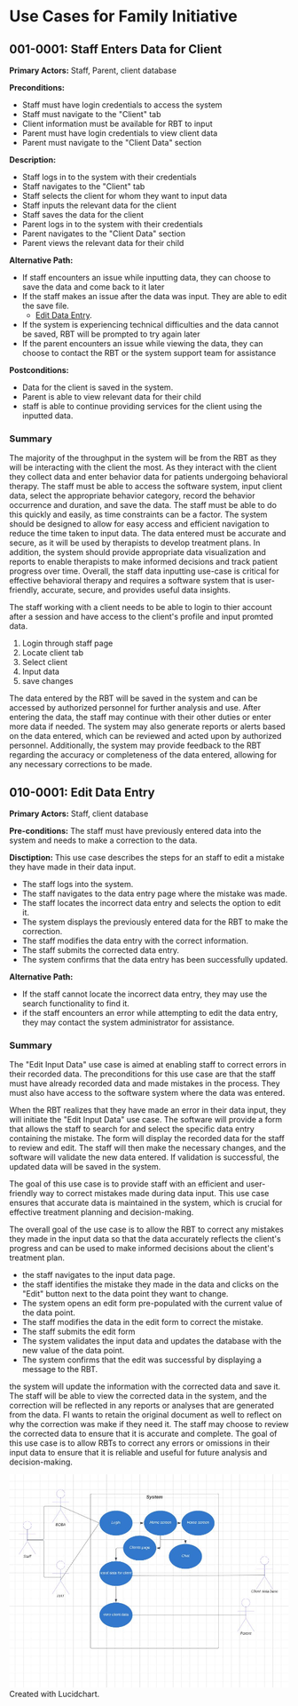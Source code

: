 # Use Cases for Family Initiative
## 001-0001: Staff Enters Data for Client
**Primary Actors:** Staff, Parent, client database

**Preconditions:**

- Staff must have login credentials to access the system
- Staff must navigate to the "Client" tab
- Client information must be available for RBT to input
- Parent must have login credentials to view client data
- Parent must navigate to the "Client Data" section

**Description:**

- Staff logs in to the system with their credentials
- Staff navigates to the "Client" tab
- Staff selects the client for whom they want to input data
- Staff inputs the relevant data for the client
- Staff saves the data for the client
- Parent logs in to the system with their credentials
- Parent navigates to the "Client Data" section
- Parent views the relevant data for their child

**Alternative Path:**

- If staff encounters an issue while inputting data, they can choose to save the data and come back to it later
- If the staff makes an issue after the data was input. They are able to edit the save file. 
  - [Edit Data Entry](https://github.com/RequirementsFGCUcaballotti4514/FamilyInitiativeProject/blob/main/Use%20Case.md#010-0001-edit-data-entry).
- If the system is experiencing technical difficulties and the data cannot be saved, RBT will be prompted to try again later
- If the parent encounters an issue while viewing the data, they can choose to contact the RBT or the system support team for assistance

**Postconditions:** 
- Data for the client is saved in the system. 
- Parent is able to view relevant data for their child
- staff is able to continue providing services for the client using the inputted data.

### Summary
The majority of the throughput in the system will be from the RBT as they will be interacting with the client the most. As they interact with the client
they collect data and enter behavior data for patients undergoing behavioral therapy. 
The staff must be able to access the software system, input client data, select the appropriate behavior category, record the behavior occurrence and duration, 
and save the data. The staff must be able to do this quickly and easily, as time constraints can be a factor. 
The system should be designed to allow for easy access and efficient navigation to reduce the time taken to input data. 
The data entered must be accurate and secure, as it will be used by therapists to develop treatment plans. In addition, 
the system should provide appropriate data visualization and reports to enable therapists to make informed decisions 
and track patient progress over time. Overall, the staff data inputting use-case is critical for effective behavioral therapy and requires a software system 
that is user-friendly, accurate, secure, and provides useful data insights.

The staff working with a client needs to be able to login to thier account after a session and have access to the client's profile and input promted data.
1) Login through staff page
2) Locate client tab
3) Select client
4) Input data
5) save changes

 The data entered by the RBT will be saved in the system and can be accessed by authorized personnel for further analysis and use. 
 After entering the data, the staff may continue with their other duties or enter more data if needed. 
 The system may also generate reports or alerts based on the data entered, which can be reviewed and acted upon by authorized personnel. 
 Additionally, the system may provide feedback to the RBT regarding the accuracy or completeness of the data entered, 
 allowing for any necessary corrections to be made.
 
 
## 010-0001: Edit Data Entry
**Primary Actors:** Staff, client database

**Pre-conditions:** The staff must have previously entered data into the system and needs to make a correction to the data.
 
**Disctiption:** This use case describes the steps for an staff to edit a mistake they have made in their data input.

- The staff logs into the system.
- The staff navigates to the data entry page where the mistake was made.
- The staff locates the incorrect data entry and selects the option to edit it.
- The system displays the previously entered data for the RBT to make the correction.
- The staff modifies the data entry with the correct information.
- The staff submits the corrected data entry.
- The system confirms that the data entry has been successfully updated.

**Alternative Path:**

- If the staff cannot locate the incorrect data entry, they may use the search functionality to find it.
- if the staff encounters an error while attempting to edit the data entry, they may contact the system administrator for assistance.

### Summary 
The "Edit Input Data" use case is aimed at enabling staff to correct errors in their recorded data. The preconditions for this use case are that the staff must have already recorded data and made mistakes in the process. They must also have access to the software system where the data was entered.

When the RBT realizes that they have made an error in their data input, they will initiate the "Edit Input Data" use case. The software will provide a form that allows the staff to search for and select the specific data entry containing the mistake. The form will display the recorded data for the staff to review and edit. The staff will then make the necessary changes, and the software will validate the new data entered. If validation is successful, the updated data will be saved in the system.

The goal of this use case is to provide staff with an efficient and user-friendly way to correct mistakes made during data input. This use case ensures that accurate data is maintained in the system, which is crucial for effective treatment planning and decision-making.

The overall goal of the use case is to allow the RBT to correct any mistakes they made in the input data so that the data accurately reflects the client's progress and can be used to make informed decisions about the client's treatment plan.
- the staff navigates to the input data page.
- the staff identifies the mistake they made in the data and clicks on the "Edit" button next to the data point they want to change.
- The system opens an edit form pre-populated with the current value of the data point.
- The staff modifies the data in the edit form to correct the mistake.
- The staff submits the edit form
- The system validates the input data and updates the database with the new value of the data point.
- The system confirms that the edit was successful by displaying a message to the RBT.

the system will update the information with the corrected data and save it. The staff will be able to view the corrected data in the system, 
and the correction will be reflected in any reports or analyses that are generated from the data. FI wants to retain the original document as well
to reflect on why the correction was make if they need it. 
The staff may choose to review the corrected data to ensure that it is accurate and complete. 
The goal of this use case is to allow RBTs to correct any errors or omissions in their input data to ensure that it is reliable and 
useful for future analysis and decision-making.
 
![Use Case Diagram](https://github.com/RequirementsFGCUcaballotti4514/FamilyInitiativeProject/blob/main/Diagrams/use%20case.JPG)
Created with Lucidchart.
